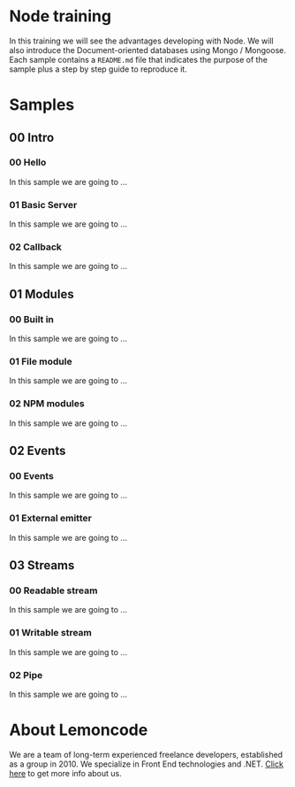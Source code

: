 # Node training

In this training we will see the advantages developing with Node. We will also introduce the Document-oriented databases using Mongo / Mongoose.
Each sample contains a `README.md` file that indicates the purpose of the sample plus a step by step guide to reproduce it.

# Samples

## 00 Intro

### 00 Hello

In this sample we are going to ...

### 01 Basic Server

In this sample we are going to ...

### 02 Callback

In this sample we are going to ...

## 01 Modules

### 00 Built in

In this sample we are going to ...

### 01 File module

In this sample we are going to ...

### 02 NPM modules

In this sample we are going to ...

## 02 Events

### 00 Events

In this sample we are going to ...

### 01 External emitter

In this sample we are going to ...

## 03 Streams

### 00 Readable stream

In this sample we are going to ...

### 01 Writable stream

In this sample we are going to ...

### 02 Pipe

In this sample we are going to ...

# About Lemoncode

We are a team of long-term experienced freelance developers, established as a group in 2010.
We specialize in Front End technologies and .NET. [Click here](http://lemoncode.net/services/en/#en-home) to get more info about us. 
